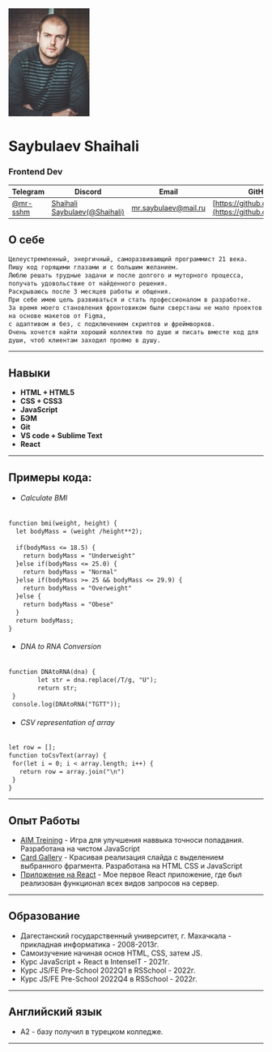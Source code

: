 <img src='./photo_2022-11-27_21-22-41.jpg' width='160'/> 


# Saybulaev Shaihali


### Frontend Dev


Telegram                        |Discord                                             |Email               |GitHub                                                    |
--------------------------------|----------------------------------------------------|--------------------|----------------------------------------------------------|
[@mr-sshm](https://t.me/mr-sshm)|[Shaihali Saybulaev(@Shaihali)](https://discord.com)|mr.saybulaev@mail.ru|[https://github.com/Shaihali](https://github.com/Shaihali)| 

## О себе 
	Целеустремленный, энергичный, саморазвивающий программист 21 века.  
	Пишу код горящими глазами и с большим желанием.
	Люблю решать трудные задачи и после долгого и муторного процесса, получать удовольствие от найденного решения.  
	Раскрываюсь после 3 месяцев работы и общения.  
	При себе имею цель развиваться и стать профессионалом в разработке.  
	За время моего становления фронтовиком были сверстаны не мало проектов на основе макетов от Figma,  
	с адаптивом и без, с подключением скриптов и фреймворков.  
	Очень хочется найти хороший коллектив по душе и писать вместе код для души, чтоб клиентам заходил проямо в душу.

---
## Навыки	
* **HTML + HTML5**
* **CSS + CSS3**
* **JavaScript**
* **БЭМ**
* **Git**
* **VS code + Sublime Text**
* **React**

---

## Примеры кода: 
* ###### Calculate BMI
```
function bmi(weight, height) {
  let bodyMass = (weight /height**2);

  if(bodyMass <= 18.5) {
    return bodyMass = "Underweight"
  }else if(bodyMass <= 25.0) {
    return bodyMass = "Normal"
  }else if(bodyMass >= 25 && bodyMass <= 29.9) {
    return bodyMass = "Overweight"
  }else {
    return bodyMass = "Obese"
  }
  return bodyMass;
}
```
* ###### DNA to RNA Conversion
```
function DNAtoRNA(dna) {
 	 	let str = dna.replace(/T/g, "U");
 	 	return str;
 }
 console.log(DNAtoRNA("TGTT"));
 ```
 * ###### CSV representation of array
 ```
 let row = [];
function toCsvText(array) {
  for(let i = 0; i < array.length; i++) {
    return row = array.join("\n")
  }
}
```

---

## Опыт Работы
* [AIM Treining](https://shaihali.github.io/AIM-game/) - Игра для улучшения наввыка точноси попадания. Разработана на чистом JavaScript
* [Card Gallery](https://shaihali.github.io/card-gallery/) - Красивая реализация слайда с выделением выбранного фрагмента. Разработана на HTML CSS и JavaScript
* [Приложение на React](https://github.com/Shaihali/first-react-app) - Мое первое React приложение, где был реализован функционал всех видов запросов на сервер.  

---

## Образование 
* Дагестанский государственный университет, г. Махачкала - прикладная информатика - 2008-2013г.
* Самоизучение начиная основ HTML, CSS, затем JS.
* Курс JavaScript + React в IntenseIT - 2021г.
* Курс JS/FE Pre-School 2022Q1 в RSSchool - 2022г.
* Курс JS/FE Pre-School 2022Q4 в RSSchool - 2022г.

---

## Английский язык
* А2 - базу получил в турецком колледже.

---